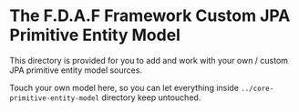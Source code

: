 The F.D.A.F Framework Custom JPA Primitive Entity Model
=============================================================

This directory is provided for you to add and work with your own / custom
JPA primitive entity model sources. 

Touch your own model here, so you can let everything inside
`../core-primitive-entity-model` directory keep untouched.
